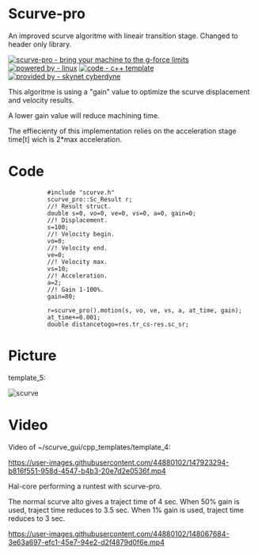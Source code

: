 # Scurve-pro
An improved scurve algoritme with lineair transition stage.
Changed to header only library.

[![scurve-pro - bring your machine to the g-force limits](https://img.shields.io/static/v1?label=scurve-pro&message=bring+your+machine+to+the+g-force+limits&color=blue)](https://) [![powered by - linux](https://img.shields.io/static/v1?label=powered+by&message=linux&color=red)](https://) [![code - c++ template](https://img.shields.io/static/v1?label=code&message=c%2B%2B+template&color=green)](https://) [![provided by - skynet cyberdyne](https://img.shields.io/static/v1?label=provided+by&message=skynet+cyberdyne&color=blue)](https://)
     
This algoritme is using a "gain" value to optimize the scurve displacement and velocity results.

A lower gain value will reduce machining time.

The effiecienty of this implementation relies on the acceleration stage time[t] wich is 2*max acceleration.


# Code

               #include "scurve.h"
               scurve_pro::Sc_Result r;
               //! Result struct.
               double s=0, vo=0, ve=0, vs=0, a=0, gain=0;
               //! Displacement.
               s=100;
               //! Velocity begin.
               vo=0;
               //! Velocity end.
               ve=0;
               //! Velocity max.
               vs=10;
               //! Acceleration.
               a=2;
               //! Gain 1-100%.
               gain=80;

               r=scurve_pro().motion(s, vo, ve, vs, a, at_time, gain);
               at_time+=0.001;
               double distancetogo=res.tr_cs-res.sc_sr;
        
# Picture 

template_5:

![scurve](https://user-images.githubusercontent.com/44880102/147933136-169aa8c8-93e9-4b6c-9b8c-ea3feeb12634.jpg)

# Video 

Video of ~/scurve_gui/cpp_templates/template_4:

https://user-images.githubusercontent.com/44880102/147923294-b816f551-958d-4547-b4b3-20e7d2e0536f.mp4

Hal-core performing a runtest with scurve-pro.

The normal scurve alto gives a traject time of 4 sec.
When 50% gain is used, traject time reduces to 3.5 sec.
When 1% gain is used, traject time reduces to 3 sec.

https://user-images.githubusercontent.com/44880102/148067684-3e63a697-efc1-45e7-94e2-d2f4879d0f6e.mp4


